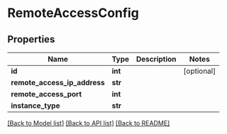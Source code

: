 # RemoteAccessConfig

## Properties
Name | Type | Description | Notes
------------ | ------------- | ------------- | -------------
**id** | **int** |  | [optional] 
**remote_access_ip_address** | **str** |  | 
**remote_access_port** | **int** |  | 
**instance_type** | **str** |  | 

[[Back to Model list]](../README.md#documentation-for-models) [[Back to API list]](../README.md#documentation-for-api-endpoints) [[Back to README]](../README.md)



